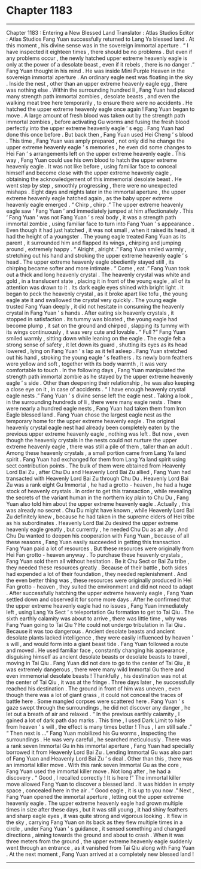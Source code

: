 
# Chapter 1183


---

Chapter 1183 : Entering a New Blessed Land
Translator :
Atlas Studios
Editor :
Atlas Studios
Fang Yuan successfully returned to Lang Ya blessed land .
At this moment , his divine sense was in the sovereign immortal aperture .
“ I have inspected it eighteen times , there should be no problems . But even if any problems occur , the newly hatched upper extreme heavenly eagle is only at the power of a desolate beast , even if it rebels , there is no danger .”
Fang Yuan thought in his mind .
He was inside Mini Purple Heaven in the sovereign immortal aperture .
An ordinary eagle nest was floating in the sky .
Inside the nest , other than an upper extreme heavenly eagle egg , there was nothing else .
Within the surrounding hundred li , Fang Yuan had placed many strength path immortal zombies , desolate beasts , and even the walking meat tree here temporarily , to ensure there were no accidents .
He hatched the upper extreme heavenly eagle once again !
Fang Yuan began to move .
A large amount of fresh blood was taken out by the strength path immortal zombies , before activating Gu worms and fusing the fresh blood perfectly into the upper extreme heavenly eagle ’ s egg .
Fang Yuan had done this once before .
But back then , Fang Yuan used Hei Cheng ’ s blood . This time , Fang Yuan was amply prepared , not only did he change the upper extreme heavenly eagle ’ s memories , he even did some changes to Hei Fan ’ s arrangements left on the upper extreme heavenly eagle .
This way , Fang Yuan could use his own blood to hatch the upper extreme heavenly eagle . It was not like before , using familiar face to conceal himself and become close with the upper extreme heavenly eagle , obtaining the acknowledgement of this immemorial desolate beast .
He went step by step , smoothly progressing , there were no unexpected mishaps .
Eight days and nights later in the immortal aperture , the upper extreme heavenly eagle hatched again , as the baby upper extreme heavenly eagle emerged .
“ Chirp , chirp .”
The upper extreme heavenly eagle saw ‘ Fang Yuan ’ and immediately jumped at him affectionately .
This ‘ Fang Yuan ’ was not Fang Yuan ’ s real body , it was a strength path immortal zombie , using familiar face to turn into Fang Yuan ’ s appearance .
Even though it had just hatched , it was not small , when it raised its head , it had the height of a youngster .
The young eagle treated Fang Yuan as its parent , it surrounded him and flapped its wings , chirping and jumping around , extremely happy .
“ Alright , alright .” Fang Yuan smiled warmly , stretching out his hand and stroking the upper extreme heavenly eagle ’ s head .
The upper extreme heavenly eagle obediently stayed still , its chirping became softer and more intimate .
“ Come , eat .” Fang Yuan took out a thick and long heavenly crystal .
The heavenly crystal was white and gold , in a translucent state , placing it in front of the young eagle , all of its attention was drawn to it .
Its dark eagle eyes shined with bright light . It began to peck the heavenly crystal , as it broke apart like tofu , the young eagle ate it and swallowed the crystal very quickly .
The young eagle trusted Fang Yuan deeply , it did not hesitate in consuming the heavenly crystal in Fang Yuan ’ s hands .
After eating six heavenly crystals , it stopped in satisfaction .
Its tummy was bloated , the young eagle had become plump , it sat on the ground and chirped , slapping its tummy with its wings continuously , it was very cute and lovable .
“ Full ?” Fang Yuan smiled warmly , sitting down while leaning on the eagle .
The eagle felt a strong sense of safety , it let down its guard , shutting its eyes as its head lowered , lying on Fang Yuan ’ s lap as it fell asleep .
Fang Yuan stretched out his hand , stroking the young eagle ’ s feathers .
Its newly born feathers were yellow and soft , together with its body warmth , it was very comfortable to touch .
In the following days , Fang Yuan manipulated the strength path immortal zombie as he stayed by the upper extreme heavenly eagle ’ s side .
Other than deepening their relationship , he was also keeping a close eye on it , in case of accidents .
“ I have enough heavenly crystal eagle nests .” Fang Yuan ’ s divine sense left the eagle nest .
Taking a look , in the surrounding hundreds of li , there were many eagle nests .
There were nearly a hundred eagle nests , Fang Yuan had taken them from Iron Eagle blessed land .
Fang Yuan chose the largest eagle nest as the temporary home for the upper extreme heavenly eagle .
The original heavenly crystal eagle nest had already been completely eaten by the previous upper extreme heavenly eagle , nothing was left .
But now , even though the heavenly crystals in the nests could not nurture the upper extreme heavenly eagle , there was still a pile of them , taller than an adult .
Among these heavenly crystals , a small portion came from Lang Ya land spirit . Fang Yuan had exchanged for them from Lang Ya land spirit using sect contribution points .
The bulk of them were obtained from Heavenly Lord Bai Zu , after Chu Du and Heavenly Lord Bai Zu allied , Fang Yuan had transacted with Heavenly Lord Bai Zu through Chu Du .
Heavenly Lord Bai Zu was a rank eight Gu Immortal , he had a grotto - heaven , he had a huge stock of heavenly crystals .
In order to get this transaction , while revealing the secrets of the variant human in the northern icy plain to Chu Du , Fang Yuan also told him about the upper extreme heavenly eagle .
Actually , this was already no secret .
Chu Du might have known , while Heavenly Lord Bai Zu definitely knew , because he had taken in the supreme elders of Hei tribe as his subordinates .
Heavenly Lord Bai Zu desired the upper extreme heavenly eagle greatly , but currently , he needed Chu Du as an ally . And Chu Du wanted to deepen his cooperation with Fang Yuan , because of all these reasons , Fang Yuan easily succeeded in getting this transaction .
Fang Yuan paid a lot of resources .
But these resources were originally from Hei Fan grotto - heaven anyway . To purchase these heavenly crystals , Fang Yuan sold them all without hesitation .
Be it Chu Sect or Bai Zu tribe , they needed these resources greatly .
Because of their battle , both sides had expended a lot of their foundation , they needed replenishment . And the even better thing was , these resources were originally produced in Hei Fan grotto - heaven , they suited the environment and did not need to adapt .
After successfully hatching the upper extreme heavenly eagle , Fang Yuan settled down and observed it for some more days .
After he confirmed that the upper extreme heavenly eagle had no issues , Fang Yuan immediately left , using Lang Ya Sect ’ s teleportation Gu formation to get to Tai Qiu .
The sixth earthly calamity was about to arrive , there was little time , why was Fang Yuan going to Tai Qiu ?
He could not undergo tribulation in Tai Qiu .
Because it was too dangerous .
Ancient desolate beasts and ancient desolate plants lacked intelligence , they were easily influenced by heaven ’ s will , and would form into a giant beast tide .
Fang Yuan followed a route and moved .
He used familiar face , constantly changing his appearance , disguising himself as ancient desolate beasts or desolate beasts to travel , moving in Tai Qiu .
Fang Yuan did not dare to go to the center of Tai Qiu , it was extremely dangerous , there were many wild Immortal Gu there and even immemorial desolate beasts !
Thankfully , his destination was not at the center of Tai Qiu , it was at the fringe .
Three days later , he successfully reached his destination .
The ground in front of him was uneven , even though there was a lot of giant grass , it could not conceal the traces of battle here .
Some mangled corpses were scattered here .
Fang Yuan ’ s gaze swept through the surroundings , he did not discover any danger , he let out a breath of air and relaxed .
“ In the previous earthly calamity , I gained a lot of dark path dao marks . This time , I used Dark Limit to hide from heaven ’ s will , the effect is many times better ! Thus , I am still safe .”
“ Then next is …” Fang Yuan mobilized his Gu worms , inspecting the surroundings .
He was very careful , he searched meticulously .
There was a rank seven Immortal Gu in his immortal aperture , Fang Yuan had specially borrowed it from Heavenly Lord Bai Zu . Lending Immortal Gu was also part of Fang Yuan and Heavenly Lord Bai Zu ’ s deal . Other than this , there was an immortal killer move .
With this rank seven Immortal Gu as the core , Fang Yuan used the immortal killer move .
Not long after , he had a discovery .
“ Good , I recalled correctly ! It is here !”
The immortal killer move allowed Fang Yuan to discover a blessed land . It was hidden in empty space , concealed here in the air .
“ Good eagle , it is up to you now .” Next , Fang Yuan opened the immortal aperture , letting out the upper extreme heavenly eagle .
The upper extreme heavenly eagle had grown multiple times in size after these days , but it was still young , it had shiny feathers and sharp eagle eyes , it was quite strong and vigorous looking .
It flew in the sky , carrying Fang Yuan on its back as they flew multiple times in a circle , under Fang Yuan ’ s guidance , it sensed something and changed directions , aiming towards the ground and about to crash .
When it was three meters from the ground , the upper extreme heavenly eagle suddenly went through an entrance , as it vanished from Tai Qiu along with Fang Yuan .
At the next moment , Fang Yuan arrived at a completely new blessed land !

---

